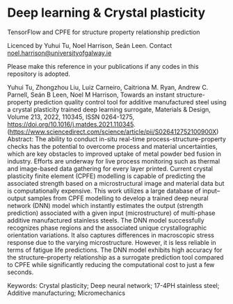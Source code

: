 # Deep learning & Crystal plasticity 
 TensorFlow and CPFE for structure property relationship prediction

Licenced by Yuhui Tu, Noel Harrison, Seán Leen. 
Contact noel.harrison@universityofgalway.ie 

Please make this reference in your publications if any codes in this repository is adopted.

Yuhui Tu, Zhongzhou Liu, Luiz Carneiro, Caitriona M. Ryan, Andrew C. Parnell, Seán B Leen, Noel M Harrison,
Towards an instant structure-property prediction quality control tool for additive manufactured steel using a crystal plasticity trained deep learning surrogate,
Materials & Design,
Volume 213,
2022,
110345,
ISSN 0264-1275,
https://doi.org/10.1016/j.matdes.2021.110345.
(https://www.sciencedirect.com/science/article/pii/S026412752100900X)
Abstract: The ability to conduct in-situ real-time process-structure-property checks has the potential to overcome process and material uncertainties, which are key obstacles to improved uptake of metal powder bed fusion in industry. Efforts are underway for live process monitoring such as thermal and image-based data gathering for every layer printed. Current crystal plasticity finite element (CPFE) modelling is capable of predicting the associated strength based on a microstructural image and material data but is computationally expensive. This work utilizes a large database of input–output samples from CPFE modelling to develop a trained deep neural network (DNN) model which instantly estimates the output (strength prediction) associated with a given input (microstructure) of multi-phase additive manufactured stainless steels. The DNN model successfully recognizes phase regions and the associated unique crystallographic orientation variations. It also captures differences in macroscopic stress response due to the varying microstructure. However, it is less reliable in terms of fatigue life predictions. The DNN model exhibits high accuracy for the structure–property relationship as a surrogate prediction tool compared to CPFE while significantly reducing the computational cost to just a few seconds.

Keywords: Crystal plasticity; Deep neural network; 17-4PH stainless steel; Additive manufacturing; Micromechanics

